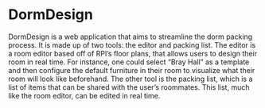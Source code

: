 # DormDesign
 
DormDesign is a web application that aims to streamline the dorm packing process. It is made up of two tools: the editor and packing list. The editor is a room editor based off of RPI’s floor plans, that allows users to design their room in real time. For instance, one could select “Bray Hall” as a template and then configure the default furniture in their room to visualize what their room will look like beforehand. The other tool is the packing list, which is a list of items that can be shared with the user’s roommates. This list, much like the room editor, can be edited in real time. 
